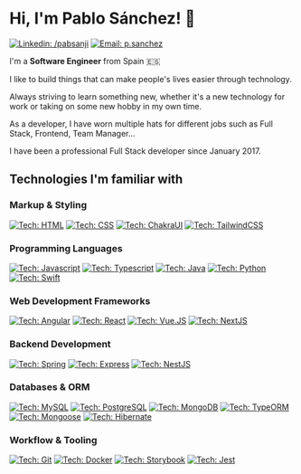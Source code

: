 <h1>Hi, I'm Pablo Sánchez! 👋</h1>

[![Linkedin: /pabsanji](https://img.shields.io/badge/-Linkedin-blue?style=flat&logo=Linkedin&link=https://www.linkedin.com/in/pabsanji/)](https://www.linkedin.com/in/pabsanji/)
[![Email: p.sanchez](https://img.shields.io/badge/-Email-gray?style=flat&logo=Minutemailer&logoColor=white)](mailto:p.sanchez94@gmail.com)

<p>I'm a <b>Software Engineer</b> from Spain 🇪🇸</p>

<p>I like to build things that can make people's lives easier through technology.</p>

<p>Always striving to learn something new, whether it's a new technology for work or taking on some new hobby in my own time.</p>

<p>As a developer, I have worn multiple hats for different jobs such as Full Stack, Frontend, Team Manager...</p>

<p>I have been a professional Full Stack developer since January 2017.</p>

<h2>Technologies I'm familiar with</h2>

<h3>Markup & Styling</h3>

[![Tech: HTML](https://img.shields.io/badge/HTML-orange?logo=html5&style=flat&logoColor=orange&labelColor=eeeeee)](https://developer.mozilla.org/es/docs/Web/HTML)
[![Tech: CSS](https://img.shields.io/badge/CSS-blue?logo=css3&style=flat&logoColor=blue&labelColor=eeeeee)](https://developer.mozilla.org/es/docs/Web/CSS)
[![Tech: ChakraUI](https://img.shields.io/badge/ChakraUI-81E6D9?logo=chakraui&style=flat&logoColor=81E6D9&labelColor=gray)](https://chakra-ui.com/)
[![Tech: TailwindCSS](https://img.shields.io/badge/TailwindCSS-38BDF8?logo=tailwindcss&style=flat&logoColor=38BDF8&labelColor=gray)](https://tailwindcss.com/)

<h3>Programming Languages</h3>

[![Tech: Javascript](https://img.shields.io/badge/JavaScript-f7df1e?logo=javascript&style=flat&logoColor=f7df1e&labelColor=gray)](https://developer.mozilla.org/es/docs/Web/JavaScript)
[![Tech: Typescript](https://img.shields.io/badge/TypeScript-3178c6?logo=typescript&style=flat&logoColor=3178c6&labelColor=eeeeee)](https://www.typescriptlang.org/)
[![Tech: Java](https://img.shields.io/badge/Java-red?logo=java&style=flat&logoColor=red)](https://www.java.com/es/)
[![Tech: Python](https://img.shields.io/badge/Python-4b8bbe?logo=python&style=flat&logoColor=white&labelColor=gray)](https://www.python.org/)
[![Tech: Swift](https://img.shields.io/badge/Swift-fca03d?logo=swift&style=flat&logoColor=fca03d&labelColor=eeeeee)](https://developer.apple.com/swift/)

<h3>Web Development Frameworks</h3>

[![Tech: Angular](https://img.shields.io/badge/Angular-dd1b16?logo=angular&style=flat&logoColor=dd1b16&labelColor=eeeeee)](https://angular.io/)
[![Tech: React](https://img.shields.io/badge/React-61dbfb?logo=react&style=flat&logoColor=61dbfb&labelColor=gray)](https://reactjs.org/)
[![Tech: Vue.JS](https://img.shields.io/badge/Vue-42b883?logo=vue.js&style=flat&logoColor=42b883&labelColor=eeeeee)](https://vuejs.org/)
[![Tech: NextJS](https://img.shields.io/badge/NextJS-white?logo=next.js&style=flat&logoColor=white&labelColor=black)](https://nextjs.org/)

<h3>Backend Development</h3>

[![Tech: Spring](https://img.shields.io/badge/Spring-6db33f?logo=spring&style=flat&logoColor=6db33f&labelColor=eeeeee)](https://spring.io/)
[![Tech: Express](https://img.shields.io/badge/Express-black?logo=express&style=flat&logoColor=black&labelColor=white)](https://expressjs.com/)
[![Tech: NestJS](https://img.shields.io/badge/NestJS-e0234d?style=flat)](https://nestjs.com/)

<h3>Databases & ORM</h3>

[![Tech: MySQL](https://img.shields.io/badge/MySQL-white?logo=mysql&style=flat&logoColor=white&labelColor=gray)](https://www.mysql.com/)
[![Tech: PostgreSQL](https://img.shields.io/badge/PostgreSQL-31648c?logo=postgresql&style=flat&logoColor=31648c&labelColor=eeeeee)](https://www.postgresql.org/)
[![Tech: MongoDB](https://img.shields.io/badge/MongoDB-14a44d?logo=mongodb&style=flat&logoColor=14a44d&labelColor=eeeeee)](https://www.mongodb.com/)
[![Tech: TypeORM](https://img.shields.io/badge/TypeORM-f60803?style=flat)](https://typeorm.io/)
[![Tech: Mongoose](https://img.shields.io/badge/Mongoose-870001?style=flat)](https://mongoosejs.com/)
[![Tech: Hibernate](https://img.shields.io/badge/Hibernate-b6a875?logo=hibernate&style=flat&logoColor=b6a875&labelColor=gray)](https://hibernate.org/)

<h3>Workflow & Tooling</h3>

[![Tech: Git](https://img.shields.io/badge/Git-e84f31?logo=git&style=flat&logoColor=e84f31&labelColor=eeeeee)](https://git-scm.com/)
[![Tech: Docker](https://img.shields.io/badge/Docker-2592e5?logo=docker&style=flat&logoColor=2592e5&labelColor=eeeeee)](https://www.docker.com/)
[![Tech: Storybook](https://img.shields.io/badge/Storybook-f74481?logo=storybook&style=flat&logoColor=f74481&labelColor=eeeeee)](https://storybook.js.org/)
[![Tech: Jest](https://img.shields.io/badge/Jest-944058?logo=jest&style=flat&logoColor=944058&labelColor=eeeeee)](https://jestjs.io/)
